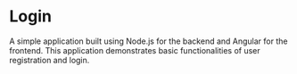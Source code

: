 # Login


A simple application built using Node.js for the backend and Angular for the frontend. This application demonstrates basic functionalities of user registration and login.
